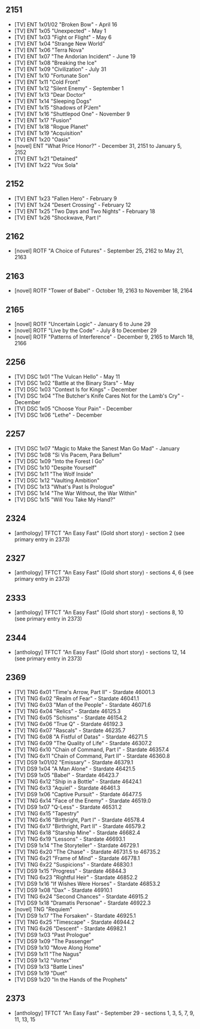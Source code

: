 ## 2151
* [TV] ENT 1x01/02 "Broken Bow" - April 16
* [TV] ENT 1x05 "Unexpected" - May 1
* [TV] ENT 1x03 "Fight or Flight" - May 6
* [TV] ENT 1x04 "Strange New World"
* [TV] ENT 1x06 "Terra Nova"
* [TV] ENT 1x07 "The Andorian Incident" - June 19
* [TV] ENT 1x08 "Breaking the Ice"
* [TV] ENT 1x09 "Civilization" - July 31
* [TV] ENT 1x10 "Fortunate Son"
* [TV] ENT 1x11 "Cold Front"
* [TV] ENT 1x12 "Silent Enemy" - September 1
* [TV] ENT 1x13 "Dear Doctor"
* [TV] ENT 1x14 "Sleeping Dogs"
* [TV] ENT 1x15 "Shadows of P'Jem"
* [TV] ENT 1x16 "Shuttlepod One" - November 9
* [TV] ENT 1x17 "Fusion"
* [TV] ENT 1x18 "Rogue Planet"
* [TV] ENT 1x19 "Acquisition"
* [TV] ENT 1x20 "Oasis"
* [novel] ENT "What Price Honor?" - December 31, 2151 to January 5, 2152
* [TV] ENT 1x21 "Detained"
* [TV] ENT 1x22 "Vox Sola"

## 2152
* [TV] ENT 1x23 "Fallen Hero" - February 9
* [TV] ENT 1x24 "Desert Crossing" - February 12
* [TV] ENT 1x25 "Two Days and Two Nights" - February 18
* [TV] ENT 1x26 "Shockwave, Part I"

## 2162
* [novel] ROTF "A Choice of Futures" - September 25, 2162 to May 21, 2163

## 2163
* [novel] ROTF "Tower of Babel" - October 19, 2163 to November 18, 2164

## 2165
* [novel] ROTF "Uncertain Logic" - January 6 to June 29
* [novel] ROTF "Live by the Code" - July 8 to December 29
* [novel] ROTF "Patterns of Interference" - December 9, 2165 to March 18, 2166

## 2256
* [TV] DSC 1x01 "The Vulcan Hello" - May 11
* [TV] DSC 1x02 "Battle at the Binary Stars" - May
* [TV] DSC 1x03 "Context Is for Kings" - December
* [TV] DSC 1x04 "The Butcher's Knife Cares Not for the Lamb's Cry" - December
* [TV] DSC 1x05 "Choose Your Pain" - December
* [TV] DSC 1x06 "Lethe" - December

## 2257
* [TV] DSC 1x07 "Magic to Make the Sanest Man Go Mad" - January
* [TV] DSC 1x08 "Si Vis Pacem, Para Bellum"
* [TV] DSC 1x09 "Into the Forest I Go"
* [TV] DSC 1x10 "Despite Yourself"
* [TV] DSC 1x11 "The Wolf Inside"
* [TV] DSC 1x12 "Vaulting Ambition"
* [TV] DSC 1x13 "What's Past Is Prologue"
* [TV] DSC 1x14 "The War Without, the War Within"
* [TV] DSC 1x15 "Will You Take My Hand?"

## 2324
* [anthology] TFTCT "An Easy Fast" (Gold short story) - section 2 (see primary entry in 2373)

## 2327
* [anthology] TFTCT "An Easy Fast" (Gold short story) - sections 4, 6 (see primary entry in 2373)

## 2333
* [anthology] TFTCT "An Easy Fast" (Gold short story) - sections 8, 10 (see primary entry in 2373)

## 2344
* [anthology] TFTCT "An Easy Fast" (Gold short story) - sections 12, 14 (see primary entry in 2373)

## 2369
* [TV] TNG 6x01 "Time's Arrow, Part II" - Stardate 46001.3
* [TV] TNG 6x02 "Realm of Fear" - Stardate 46041.1
* [TV] TNG 6x03 "Man of the People" - Stardate 46071.6
* [TV] TNG 6x04 "Relics" - Stardate 46125.3
* [TV] TNG 6x05 "Schisms" - Stardate 46154.2
* [TV] TNG 6x06 "True Q" - Stardate 46192.3
* [TV] TNG 6x07 "Rascals" - Stardate 46235.7
* [TV] TNG 6x08 "A Fistful of Datas" - Stardate 46271.5
* [TV] TNG 6x09 "The Quality of Life" - Stardate 46307.2
* [TV] TNG 6x10 "Chain of Command, Part I" - Stardate 46357.4
* [TV] TNG 6x11 "Chain of Command, Part II" - Stardate 46360.8
* [TV] DS9 1x01/02 "Emissary" - Stardate 46379.1
* [TV] DS9 1x04 "A Man Alone" - Stardate 46421.5
* [TV] DS9 1x05 "Babel" - Stardate 46423.7
* [TV] TNG 6x12 "Ship in a Bottle" - Stardate 46424.1
* [TV] TNG 6x13 "Aquiel" - Stardate 46461.3
* [TV] DS9 1x06 "Captive Pursuit" - Stardate 46477.5
* [TV] TNG 6x14 "Face of the Enemy" - Stardate 46519.0
* [TV] DS9 1x07 "Q-Less" - Stardate 46531.2
* [TV] TNG 6x15 "Tapestry"
* [TV] TNG 6x16 "Birthright, Part I" - Stardate 46578.4
* [TV] TNG 6x17 "Birthright, Part II" - Stardate 46579.2
* [TV] TNG 6x18 "Starship Mine" - Stardate 46682.4
* [TV] TNG 6x19 "Lessons" - Stardate 46693.1
* [TV] DS9 1x14 "The Storyteller" - Stardate 46729.1
* [TV] TNG 6x20 "The Chase" - Stardate 46731.5 to 46735.2
* [TV] TNG 6x21 "Frame of Mind" - Stardate 46778.1
* [TV] TNG 6x22 "Suspicions" - Stardate 46830.1
* [TV] DS9 1x15 "Progress" - Stardate 46844.3
* [TV] TNG 6x23 "Rightful Heir" - Stardate 46852.2
* [TV] DS9 1x16 "If Wishes Were Horses" - Stardate 46853.2
* [TV] DS9 1x08 "Dax" - Stardate 46910.1
* [TV] TNG 6x24 "Second Chances" - Stardate 46915.2
* [TV] DS9 1x18 "Dramatis Personae" - Stardate 46922.3
* [novel] TNG "Requiem"
* [TV] DS9 1x17 "The Forsaken" - Stardate 46925.1
* [TV] TNG 6x25 "Timescape" - Stardate 46944.2
* [TV] TNG 6x26 "Descent" - Stardate 46982.1
* [TV] DS9 1x03 "Past Prologue"
* [TV] DS9 1x09 "The Passenger"
* [TV] DS9 1x10 "Move Along Home"
* [TV] DS9 1x11 "The Nagus"
* [TV] DS9 1x12 "Vortex"
* [TV] DS9 1x13 "Battle Lines"
* [TV] DS9 1x19 "Duet"
* [TV] DS9 1x20 "In the Hands of the Prophets"

## 2373
* [anthology] TFTCT "An Easy Fast" - September 29 - sections 1, 3, 5, 7, 9, 11, 13, 15
